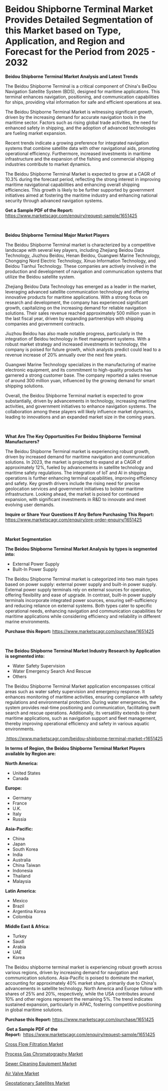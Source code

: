 <p><h1>Beidou Shipborne Terminal Market Provides Detailed Segmentation of this Market based on Type, Application, and Region and Forecast for the Period from 2025 - 2032</h1></p><p><strong>Beidou Shipborne Terminal Market Analysis and Latest Trends</strong></p>
<p><p>The Beidou Shipborne Terminal is a critical component of China's BeiDou Navigation Satellite System (BDS), designed for maritime applications. This terminal enhances navigation, positioning, and communication capabilities for ships, providing vital information for safe and efficient operations at sea. </p><p>The Beidou Shipborne Terminal Market is witnessing significant growth, driven by the increasing demand for accurate navigation tools in the maritime sector. Factors such as rising global trade activities, the need for enhanced safety in shipping, and the adoption of advanced technologies are fueling market expansion. </p><p>Recent trends indicate a growing preference for integrated navigation systems that combine satellite data with other navigational aids, promoting operational efficiency. Furthermore, increased investments in maritime infrastructure and the expansion of the fishing and commercial shipping industries contribute to market dynamics. </p><p>The Beidou Shipborne Terminal Market is expected to grow at a CAGR of 10.3% during the forecast period, reflecting the strong interest in improving maritime navigational capabilities and enhancing overall shipping efficiencies. This growth is likely to be further supported by government initiatives aimed at fostering the maritime industry and enhancing national security through advanced navigation systems.</p></p>
<p><strong>Get a Sample PDF of the Report:&nbsp;</strong> <a href="https://www.marketscagr.com/enquiry/request-sample/1651425?utm_campaign=3208&utm_medium=2&utm_source=Github&utm_content=ia&utm_term=23032025&utm_id=beidou-shipborne-terminal">https://www.marketscagr.com/enquiry/request-sample/1651425</a></p>
<p>&nbsp;</p>
<p><strong>Beidou Shipborne Terminal Major Market Players</strong></p>
<p><p>The Beidou Shipborne Terminal market is characterized by a competitive landscape with several key players, including Zhejiang Beidou Data Technology, Jiuzhou Beidou, Henan Beidou, Guangwei Marine Technology, Chongqing Nord Electric Technology, Xinuo Information Technology, and Beidou Tianhui Technology. These companies are actively involved in the production and development of navigation and communication systems that utilize the Beidou satellite system.</p><p>Zhejiang Beidou Data Technology has emerged as a leader in the market, leveraging advanced satellite communication technology and offering innovative products for maritime applications. With a strong focus on research and development, the company has experienced significant growth, capitalizing on the increasing demand for reliable navigation solutions. Their sales revenue reached approximately 500 million yuan in the last fiscal year, driven by expanding partnerships with shipping companies and government contracts.</p><p>Jiuzhou Beidou has also made notable progress, particularly in the integration of Beidou technology in fleet management systems. With a robust market strategy and increased investments in technology, the company is poised for future growth, which analysts predict could lead to a revenue increase of 20% annually over the next few years.</p><p>Guangwei Marine Technology specializes in the manufacturing of marine electronic equipment, and its commitment to high-quality products has garnered a strong customer base. The company reported a sales revenue of around 300 million yuan, influenced by the growing demand for smart shipping solutions.</p><p>Overall, the Beidou Shipborne Terminal market is expected to grow substantially, driven by advancements in technology, increasing maritime activities, and government initiatives to enhance navigation systems. The collaboration among these players will likely influence market dynamics, leading to innovations and an expanded market size in the coming years.</p></p>
<p>&nbsp;</p>
<p><strong>What Are The Key Opportunities For Beidou Shipborne Terminal Manufacturers?</strong></p>
<p><p>The Beidou Shipborne Terminal market is experiencing robust growth, driven by increased demand for maritime navigation and communication solutions. In 2023, the market is projected to expand at a CAGR of approximately 12%, fueled by advancements in satellite technology and maritime safety regulations. The integration of IoT and AI in shipping operations is further enhancing terminal capabilities, improving efficiency and safety. Key growth drivers include the rising need for precise geolocation services and government initiatives to bolster maritime infrastructure. Looking ahead, the market is poised for continued expansion, with significant investments in R&D to innovate and meet evolving user demands.</p></p>
<p><strong>Inquire or Share Your Questions If Any Before Purchasing This Report:</strong> <a href="https://www.marketscagr.com/enquiry/pre-order-enquiry/1651425?utm_campaign=3208&utm_medium=2&utm_source=Github&utm_content=ia&utm_term=23032025&utm_id=beidou-shipborne-terminal">https://www.marketscagr.com/enquiry/pre-order-enquiry/1651425</a></p>
<p>&nbsp;</p>
<p><strong>Market Segmentation</strong></p>
<p><strong>The Beidou Shipborne Terminal Market Analysis by types is segmented into:</strong></p>
<p><ul><li>External Power Supply</li><li>Built-In Power Supply</li></ul></p>
<p><p>The Beidou Shipborne Terminal market is categorized into two main types based on power supply: external power supply and built-in power supply. External power supply terminals rely on external sources for operation, offering flexibility and ease of upgrade. In contrast, built-in power supply terminals incorporate integrated power sources, ensuring self-sufficiency and reducing reliance on external systems. Both types cater to specific operational needs, enhancing navigation and communication capabilities for maritime applications while considering efficiency and reliability in different marine environments.</p></p>
<p><strong>Purchase this Report:&nbsp;</strong><a href="https://www.marketscagr.com/purchase/1651425?utm_campaign=3208&utm_medium=2&utm_source=Github&utm_content=ia&utm_term=23032025&utm_id=beidou-shipborne-terminal">https://www.marketscagr.com/purchase/1651425</a></p>
<p>&nbsp;</p>
<p><strong>The Beidou Shipborne Terminal Market Industry Research by Application is segmented into:</strong></p>
<p><ul><li>Water Safety Supervision</li><li>Water Emergency Search And Rescue</li><li>Others</li></ul></p>
<p><p>The Beidou Shipborne Terminal Market application encompasses critical areas such as water safety supervision and emergency response. It enhances monitoring of maritime activities, ensuring compliance with safety regulations and environmental protection. During water emergencies, the system provides real-time positioning and communication, facilitating swift search and rescue operations. Additionally, its versatility extends to other maritime applications, such as navigation support and fleet management, thereby improving operational efficiency and safety in various aquatic environments.</p></p>
<p><a href="https://www.marketscagr.com/beidou-shipborne-terminal-market-r1651425?utm_campaign=3208&utm_medium=2&utm_source=Github&utm_content=ia&utm_term=23032025&utm_id=beidou-shipborne-terminal">&nbsp;https://www.marketscagr.com/beidou-shipborne-terminal-market-r1651425</a></p>
<p><strong>In terms of Region, the Beidou Shipborne Terminal Market Players available by Region are:</strong></p>
<p>
    <p> <strong> North America: </strong>
        <ul>
            <li>United States</li>
            <li>Canada</li>
        </ul>
        </p> 
    <p> <strong> Europe: </strong>
        <ul>
            <li>Germany</li>
            <li>France</li>
            <li>U.K.</li>
            <li>Italy</li>
            <li>Russia</li>
        </ul>
        </p> 
    <p> <strong> Asia-Pacific: </strong>
        <ul>
            <li>China</li>
            <li>Japan</li>
            <li>South Korea</li>
            <li>India</li>
            <li>Australia</li>
            <li>China Taiwan</li>
            <li>Indonesia</li>
            <li>Thailand</li>
            <li>Malaysia</li>
        </ul>
        </p> 
    <p> <strong> Latin America: </strong>
        <ul>
            <li>Mexico</li>
            <li>Brazil</li>
            <li>Argentina Korea</li>
            <li>Colombia</li>
        </ul>
        </p> 
    <p> <strong> Middle East & Africa: </strong>
        <ul>
            <li>Turkey</li>
            <li>Saudi</li>
            <li>Arabia</li>
            <li>UAE</li>
            <li>Korea</li>
        </ul>
    </p>
    </p>
<p><p>The Beidou shipborne terminal market is experiencing robust growth across various regions, driven by increasing demand for navigation and communication solutions. Asia-Pacific is poised to dominate the market, accounting for approximately 40% market share, primarily due to China's advancements in satellite technology. North America and Europe follow with shares of 25% and 20%, respectively, while the USA contributes around 10% and other regions represent the remaining 5%. The trend indicates sustained expansion, particularly in APAC, fostering competitive positioning in global maritime solutions.</p></p>
<p><strong>Purchase this Report: </strong><a href="https://www.marketscagr.com/purchase/1651425?utm_campaign=3208&utm_medium=2&utm_source=Github&utm_content=ia&utm_term=23032025&utm_id=beidou-shipborne-terminal">https://www.marketscagr.com/purchase/1651425</a></p>
<p>&nbsp;<strong>Get a Sample PDF of the Report:&nbsp;&nbsp;</strong><a href="https://www.marketscagr.com/enquiry/request-sample/1651425?utm_campaign=3208&utm_medium=2&utm_source=Github&utm_content=ia&utm_term=23032025&utm_id=beidou-shipborne-terminal">https://www.marketscagr.com/enquiry/request-sample/1651425</a></p>
<p><strong></strong></p>
<p><p><a href="https://www.linkedin.com/pulse/cross-flow-filtration-market-outlook-forecast-from-2025-2032-2oglf?utm_campaign=3208&utm_medium=2&utm_source=Github&utm_content=ia&utm_term=23032025&utm_id=beidou-shipborne-terminal">Cross Flow Filtration Market</a></p><p><a href="https://www.linkedin.com/pulse/overview-process-gas-chromatography-market-competitive-landscape-xzqaf?utm_campaign=3208&utm_medium=2&utm_source=Github&utm_content=ia&utm_term=23032025&utm_id=beidou-shipborne-terminal">Process Gas Chromatography Market</a></p><p><a href="https://www.linkedin.com/pulse/sewer-cleaning-equipment-market-global-regional-analysis-wz8lf?utm_campaign=3208&utm_medium=2&utm_source=Github&utm_content=ia&utm_term=23032025&utm_id=beidou-shipborne-terminal">Sewer Cleaning Equipment Market</a></p><p><a href="https://www.linkedin.com/pulse/air-valve-market-report-2025-2032-highlights-growth-insights-hz8mf?utm_campaign=3208&utm_medium=2&utm_source=Github&utm_content=ia&utm_term=23032025&utm_id=beidou-shipborne-terminal">Air Valve Market</a></p><p><a href="https://www.linkedin.com/pulse/exploring-geostationary-satellites-market-strategic-insights-oi7lf?utm_campaign=3208&utm_medium=2&utm_source=Github&utm_content=ia&utm_term=23032025&utm_id=beidou-shipborne-terminal">Geostationary Satellites Market</a></p></p>